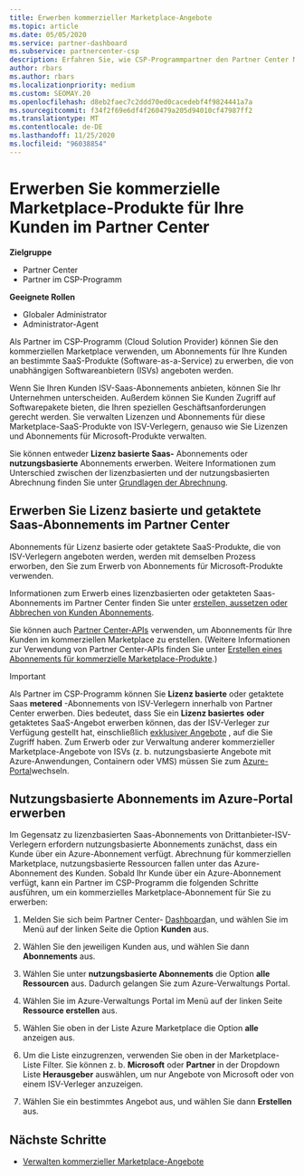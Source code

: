 ```yaml
---
title: Erwerben kommerzieller Marketplace-Angebote
ms.topic: article
ms.date: 05/05/2020
ms.service: partner-dashboard
ms.subservice: partnercenter-csp
description: Erfahren Sie, wie CSP-Programmpartner den Partner Center Marketplace nutzen können, um Kunden Käufe von SaaS-Angeboten von unabhängigen Software Anbietern (ISVs) zu tätigen.
author: rbars
ms.author: rbars
ms.localizationpriority: medium
ms.custom: SEOMAY.20
ms.openlocfilehash: d8eb2faec7c2ddd70ed0cacedebf4f9824441a7a
ms.sourcegitcommit: f34f2f69e6df4f260479a205d94010cf47987ff2
ms.translationtype: MT
ms.contentlocale: de-DE
ms.lasthandoff: 11/25/2020
ms.locfileid: "96038854"
---
```

# <a name="purchase-commercial-marketplace-products-for-your-customers-in-partner-center"></a>Erwerben Sie kommerzielle Marketplace-Produkte für Ihre Kunden im Partner Center

**Zielgruppe**

- Partner Center
- Partner im CSP-Programm

**Geeignete Rollen**

- Globaler Administrator
- Administrator-Agent

Als Partner im CSP-Programm (Cloud Solution Provider) können Sie den kommerziellen Marketplace verwenden, um Abonnements für Ihre Kunden an bestimmte SaaS-Produkte (Software-as-a-Service) zu erwerben, die von unabhängigen Softwareanbietern (ISVs) angeboten werden.

Wenn Sie Ihren Kunden ISV-Saas-Abonnements anbieten, können Sie Ihr Unternehmen unterscheiden. Außerdem können Sie Kunden Zugriff auf Softwarepakete bieten, die Ihren speziellen Geschäftsanforderungen gerecht werden. Sie verwalten Lizenzen und Abonnements für diese Marketplace-SaaS-Produkte von ISV-Verlegern, genauso wie Sie Lizenzen und Abonnements für Microsoft-Produkte verwalten.

Sie können entweder **Lizenz basierte Saas-** Abonnements oder **nutzungsbasierte** Abonnements erwerben. Weitere Informationen zum Unterschied zwischen der lizenzbasierten und der nutzungsbasierten Abrechnung finden Sie unter [Grundlagen der Abrechnung](billing-basics.md).

## <a name="purchase-license-based-and-metered-saas-subscriptions-in-partner-center"></a>Erwerben Sie Lizenz basierte und getaktete Saas-Abonnements im Partner Center

Abonnements für Lizenz basierte oder getaktete SaaS-Produkte, die von ISV-Verlegern angeboten werden, werden mit demselben Prozess erworben, den Sie zum Erwerb von Abonnements für Microsoft-Produkte verwenden.

Informationen zum Erwerb eines lizenzbasierten oder getakteten Saas-Abonnements im Partner Center finden Sie unter [erstellen, aussetzen oder Abbrechen von Kunden Abonnements](create-a-new-subscription.md#create-a-new-subscription).

Sie können auch [Partner Center-APIs](/partner-center/develop/) verwenden, um Abonnements für Ihre Kunden im kommerziellen Marketplace zu erstellen. (Weitere Informationen zur Verwendung von Partner Center-APIs finden Sie unter [Erstellen eines Abonnements für kommerzielle Marketplace-Produkte](/partner-center/develop/create-subscription-azure-marketplace-products).)

>[!IMPORTANT]
> Als Partner im CSP-Programm können Sie **Lizenz basierte** oder getaktete Saas **metered** -Abonnements von ISV-Verlegern innerhalb von Partner Center erwerben. Dies bedeutet, dass Sie ein **Lizenz basiertes** **oder** getaktetes SaaS-Angebot erwerben können, das der ISV-Verleger zur Verfügung gestellt hat, einschließlich [exklusiver Angebote](csp-commercial-marketplace-discover.md#learn-about-marketplace-exclusive-offers) , auf die Sie Zugriff haben. Zum Erwerb oder zur Verwaltung anderer kommerzieller Marketplace-Angebote von ISVs (z. b. nutzungsbasierte Angebote mit Azure-Anwendungen, Containern oder VMS) müssen Sie zum [Azure-Portal](https://portal.azure.com/)wechseln.

## <a name="purchase-usage-based-subscriptions-in-the-azure-portal"></a>Nutzungsbasierte Abonnements im Azure-Portal erwerben

Im Gegensatz zu lizenzbasierten Saas-Abonnements von Drittanbieter-ISV-Verlegern erfordern nutzungsbasierte Abonnements zunächst, dass ein Kunde über ein Azure-Abonnement verfügt. Abrechnung für kommerziellen Marketplace, nutzungsbasierte Ressourcen fallen unter das Azure-Abonnement des Kunden. Sobald Ihr Kunde über ein Azure-Abonnement verfügt, kann ein Partner im CSP-Programm die folgenden Schritte ausführen, um ein kommerzielles Marketplace-Abonnement für Sie zu erwerben:

1. Melden Sie sich beim Partner Center- [Dashboard](https://partner.microsoft.com/dashboard)an, und wählen Sie im Menü auf der linken Seite die Option **Kunden** aus.

2. Wählen Sie den jeweiligen Kunden aus, und wählen Sie dann **Abonnements** aus.  

3. Wählen Sie unter **nutzungsbasierte Abonnements** die Option **alle Ressourcen** aus. Dadurch gelangen Sie zum Azure-Verwaltungs Portal.

4. Wählen Sie im Azure-Verwaltungs Portal im Menü auf der linken Seite **Ressource erstellen** aus.

5. Wählen Sie oben in der Liste Azure Marketplace die Option **alle** anzeigen aus.

6. Um die Liste einzugrenzen, verwenden Sie oben in der Marketplace-Liste Filter. Sie können z. b. **Microsoft** oder **Partner** in der Dropdown Liste **Herausgeber** auswählen, um nur Angebote von Microsoft oder von einem ISV-Verleger anzuzeigen.

7. Wählen Sie ein bestimmtes Angebot aus, und wählen Sie dann **Erstellen** aus.

## <a name="next-steps"></a>Nächste Schritte

- [Verwalten kommerzieller Marketplace-Angebote](csp-commercial-marketplace-purchase.md)
